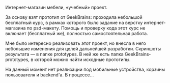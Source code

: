 Интернет-магазин мебели, «учебный» проект.

За основу взят прототип от GeekBrains: проходила небольшой бесплатный курс, в рамках которого было задание на верстку интернет-магазина по psd-макету.
Помощь и проверку кода этот курс не включает (бесплатный же), полностью самостоятельная работа.

Мне было интересно реализовать этот проект, но внесла в него небольшие изменения для целей дальнейшей разработки.
Скриншоты результата — в папке prototypes. В ней же есть папка GeekBrains-prototypes, в которой можно найти исходные прототипы.

На данный момент нет реализации под мобильные устройства, корзины пользователя и backend'а.
В процессе…
